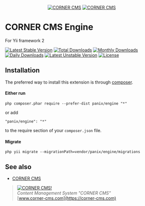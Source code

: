 <p align="center">
  <a href="https://corner-cms.com"><img src="https://commerce.corner-cms.com/placeholder?size=70x50&text=f002&fg=333&padding=0" alt="CORNER CMS"/></a>
  <a href="https://corner-cms.com"><img src="https://commerce.corner-cms.com/placeholder?size=150x50&text=CORNER&fg=333&padding=0" alt="CORNER CMS"/></a>
</p>

# CORNER CMS Engine

For Yii framework 2

[![Latest Stable Version](https://poser.pugx.org/panix/engine/v/stable)](https://packagist.org/packages/panix/engine) [![Total Downloads](https://poser.pugx.org/panix/engine/downloads)](https://packagist.org/packages/panix/engine) [![Monthly Downloads](https://poser.pugx.org/panix/engine/d/monthly)](https://packagist.org/packages/panix/engine) [![Daily Downloads](https://poser.pugx.org/panix/engine/d/daily)](https://packagist.org/packages/panix/engine) [![Latest Unstable Version](https://poser.pugx.org/panix/engine/v/unstable)](https://packagist.org/packages/panix/engine) [![License](https://poser.pugx.org/panix/engine/license)](https://packagist.org/packages/panix/engine)


## Installation

The preferred way to install this extension is through [composer](http://getcomposer.org/download/).

#### Either run

```
php composer.phar require --prefer-dist panix/engine "*"
```

or add

```
"panix/engine": "*"
```

to the require section of your `composer.json` file.


#### Migrate
```
php yii migrate --migrationPath=vendor/panix/engine/migrations
```


## See also
- [CORNER CMS](https://corner-cms.com)


> [![CORNER CMS!](https://commerce.corner-cms.com/placeholder?size=100x100&text=f002&fg=333&padding=0 "CORNER CMS")](https://corner-cms.com)  
<i>Content Management System "CORNER CMS"</i>  
[www.corner-cms.com](https://corner-cms.com)